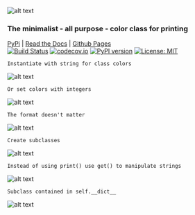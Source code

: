 ![alt text](./docs/source/img/oc.png)

### The minimalist - all purpose - color class for printing
[PyPi](https://pypi.org/project/object-colors/) |
[Read the Docs](https://object-colors.readthedocs.io/en/latest/) |
[Github Pages](https://jshwi.github.io/object_colors/build/html/index.html)  
[![Build Status](https://travis-ci.org/jshwi/object_colors.svg?branch=master)](https://travis-ci.org/jshwi/object_colors)
[![codecov.io](https://codecov.io/github/jshwi/object_colors/coverage.svg?branch=master)](https://codecov.io/github/jshwi/object_colors?branch=master)
[![PyPI version](https://badge.fury.io/py/object-colors.svg)](https://badge.fury.io/py/object-colors)
[![License: MIT](https://img.shields.io/badge/License-MIT-yellow.svg)](https://opensource.org/licenses/MIT)

    Instantiate with string for class colors
    
![alt text](./docs/source/img/Screenshot%20from%202019-10-02%2012-22-07.png)

    Or set colors with integers

![alt text](./docs/source/img/Screenshot%20from%202019-10-02%2012-23-05.png)

    The format doesn't matter
    
![alt text](./docs/source/img/Screenshot%20from%202019-10-02%2012-24-03.png)

    Create subclasses

![alt text](./docs/source/img/Screenshot%20from%202019-10-02%2012-28-55.png)

    Instead of using print() use get() to manipulate strings
    
![alt text](./docs/source/img/Screenshot%20from%202019-10-02%2012-31-32.png)

    Subclass contained in self.__dict__

![alt text](./docs/source/img/Screenshot%20from%202019-10-02%2014-02-53.png)
